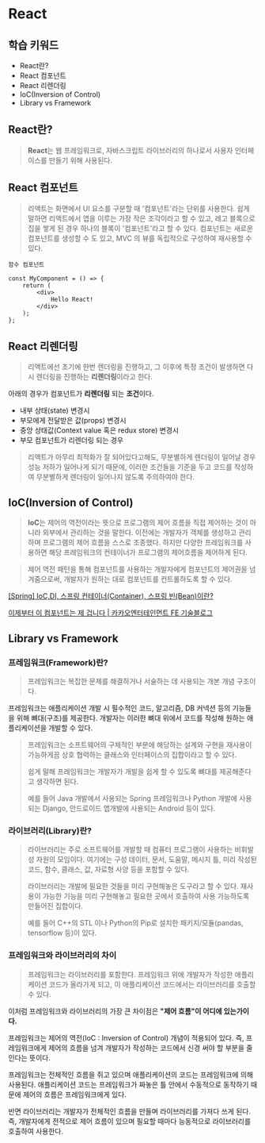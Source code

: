 # React

## 학습 키워드

- React란?
- React 컴포넌트
- React 리렌더링
- IoC(Inversion of Control)
- Library vs Framework

## React란?

> **React**는 웹 프레임워크로, 자바스크립트 라이브러리의 하나로서 사용자 인터페이스를 만들기 위해 사용된다.

## React 컴포넌트

> 리액트는 화면에서 UI 요소를 구분할 때 '컴포넌트'라는 단위를 사용한다. 쉽게 말하면 리액트에서 앱을 이루는 가장 작은 조각이라고 할 수 있고, 레고 블록으로 집을 쌓게 된 경우 하나의 블록이 '컴포넌트'라고 할 수 있다. 컴포넌트는 새로운 컴포넌트를 생성할 수 도 있고, MVC 의 뷰를 독립적으로 구성하여 재사용할 수 있다.

```tsx
함수 컴포넌트

const MyComponent = () => {
    return (
        <div>
            Hello React!
        </div>
    );
};
```

## React 리렌더링

> 리액트에선 초기에 한번 렌더링을 진행하고, 그 이후에 특정 조건이 발생하면 다시 렌더링을 진행하는 **리렌더링**이라고 한다.

아래의 경우가 컴포넌트가 **리렌더링** 되는 **조건**이다.

- 내부 상태(state) 변경시
- 부모에게 전달받은 값(props) 변경시
- 중앙 상태값(Context value 혹은 redux store) 변경시
- 부모 컴포넌트가 리렌더링 되는 경우

> 리액트가 아무리 최적화가 잘 되어있다고해도, 무분별하게 렌더링이 일어날 경우 성능 저하가 일어나게 되기 때문에, 이러한 조건들을 기준을 두고 코드를 작성하여 무분별하게 렌더링이 일어나지 않도록 주의하여야 한다.

## IoC(Inversion of Control)

> **IoC**는 제어의 역전이라는 뜻으로 프로그램의 제어 흐름을 직접 제어하는 것이 아니라 외부에서 관리하는 것을 말한다. 이전에는 개발자가 객체를 생성하고 관리하며 프로그램의 제어 흐름을 스스로 조종했다. 하지만 다양한 프레임워크를 사용하면 해당 프레임워크의 컨테이너가 프로그램의 제어흐름을 제어하게 된다.

> 제어 역전 패턴을 통해 컴포넌트를 사용하는 개발자에게 컴포넌트의 제어권을 넘겨줌으로써, 개발자가 원하는 대로 컴포넌트를 컨트롤하도록 할 수 있다.

[[Spring] IoC,DI, 스프링 컨테이너(Container), 스프링 빈(Bean)이란?](https://code-lab1.tistory.com/127#google_vignette)

[이제부터 이 컴포넌트는 제 겁니다 | 카카오엔터테인먼트 FE 기술블로그](https://fe-developers.kakaoent.com/2022/221110-ioc-pattern/)

## Library vs Framework

### **프레임워크(Framework)란?**

> 프레임워크는 복잡한 문제를 해결하거나 서술하는 데 사용되는 개본 개념 구조이다.

프레임워크는 애플리케이션 개발 시 필수적인 코드, 알고리즘, DB 커넥션 등의 기능들을 위해 뼈대(구조)를 제공한다. 개발자는 이러한 뼈대 위에서 코드를 작성해 원하는 애플리케이션을 개발할 수 있다.

> 프레임워크는 소프트웨어의 구체적인 부분에 해당하는 설계와 구현을 재사용이 가능하게끔 상호 협력하는 클래스와 인터페이스의 집합이라고 할 수 있다.
>
> 쉽게 말해 프레임워크는 개발자가 개발을 쉽게 할 수 있도록 뼈대를 제공해준다고 생각하면 된다.
>
> 예를 들어 Java 개발에서 사용되는 Spring 프레임워크나 Python 개발에 사용되는 Django, 안드로이드 앱개발에 사용되는 Android 등이 있다.

### **라이브러리(Library)란?**

> 라이브러리는 주로 소프트웨어를 개발할 때 컴퓨터 프로그램이 사용하는 비휘발성 자원의 모임이다. 여기에는 구성 데이터, 문서, 도움말, 메시지 틀, 미리 작성된 코드, 함수, 클래스, 값, 자료형 사양 등을 포함할 수 있다.
>
> 라이브러리는 개발에 필요한 것들을 미리 구현해놓은 도구라고 할 수 있다. 재사용이 가능한 기능을 미리 구현해놓고 필요한 곳에서 호출하여 사용 가능하도록 만들어진 집합이다.
>
> 예를 들어 C++의 STL 이나 Python의 Pip로 설치한 패키지/모듈(pandas, tensorflow 등)이 있다.

### **프레임워크와 라이브러리의 차이**

> 프레임워크는 라이브러리를 포함한다. 프레임워크 위에 개발자가 작성한 애플리케이션 코드가 올라가게 되고, 이 애플리케이션 코드에서는 라이브러리를 호출할 수 있다.

이처럼 프레임워크와 라이브러리의 가장 큰 차이점은 **"제어 흐름"이 어디에 있는가이다.**

프레임워크는 제어의 역전(IoC : Inversion of Control) 개념이 적용되어 있다. 즉, 프레임워크에게 제어의 흐름을 넘겨 개발자가 작성하는 코드에서 신경 써야 할 부분을 줄인다는 뜻이다.

프레임워크는 전체적인 흐름을 쥐고 있으며 애플리케이션의 코드는 프레임워크에 의해 사용된다. 애플리케이션 코드는 프레임워크가 짜놓은 틀 안에서 수동적으로 동작하기 때문에 제어의 흐름은 프레임워크에게 있다.

반면 라이브러리는 개발자가 전체적인 흐름을 만들며 라이브러리를 가져다 쓰게 된다. 즉, 개발자에게 전적으로 제어 흐름이 있으며 필요할 때마다 능동적으로 라이브러리를 호출하여 사용한다.

>
